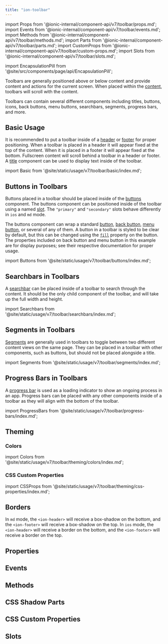 ```yaml
---
title: "ion-toolbar"
---
```

import Props from '@ionic-internal/component-api/v7/toolbar/props.md';
import Events from '@ionic-internal/component-api/v7/toolbar/events.md';
import Methods from '@ionic-internal/component-api/v7/toolbar/methods.md';
import Parts from '@ionic-internal/component-api/v7/toolbar/parts.md';
import CustomProps from '@ionic-internal/component-api/v7/toolbar/custom-props.md';
import Slots from '@ionic-internal/component-api/v7/toolbar/slots.md';

<head>
  <title>Toolbar | Customize App Menu Toolbar Buttons and Icons</title>
  <meta name="description" content="Ion-toolbar component lets you customize toolbar buttons on your app menu. Add fixed toolbars above or below content or use full screen to scroll with content." />
</head>

import EncapsulationPill from '@site/src/components/page/api/EncapsulationPill';

<EncapsulationPill type="shadow" />


Toolbars are generally positioned above or below content and provide content and actions for the current screen. When placed within the [content](./content), toolbars will scroll with the content.

Toolbars can contain several different components including titles, buttons, icons, back buttons, menu buttons, searchbars, segments, progress bars, and more.


## Basic Usage

It is recommended to put a toolbar inside of a [header](./header) or [footer](./footer) for proper positioning. When a toolbar is placed in a header it will appear fixed at the top of the content. When it is placed in a footer it will appear fixed at the bottom. Fullscreen content will scroll behind a toolbar in a header or footer. A [title](./title) component can be used to display text inside of the toolbar.

import Basic from '@site/static/usage/v7/toolbar/basic/index.md';

<Basic />


## Buttons in Toolbars

Buttons placed in a toolbar should be placed inside of the [buttons](./buttons) component. The buttons component can be positioned inside of the toolbar using a named [slot](#slots). The `"primary"` and `"secondary"` slots behave differently in `ios` and `md` mode.

The buttons component can wrap a standard [button](./button), [back button](./back-button), [menu button](./menu-button), or several of any of them. A button in a toolbar is styled to be clear by default, but this can be changed using the [`fill`](./button#fill) property on the button. The properties included on back button and menu button in this example are for display purposes; see their respective documentation for proper usage.

import Buttons from '@site/static/usage/v7/toolbar/buttons/index.md';

<Buttons />


## Searchbars in Toolbars

A [searchbar](./searchbar) can be placed inside of a toolbar to search through the content. It should be the only child component of the toolbar, and will take up the full width and height.

import Searchbars from '@site/static/usage/v7/toolbar/searchbars/index.md';

<Searchbars />


## Segments in Toolbars

[Segments](./segment) are generally used in toolbars to toggle between two different content views on the same page. They can be placed in a toolbar with other components, such as buttons, but should not be placed alongside a title.

import Segments from '@site/static/usage/v7/toolbar/segments/index.md';

<Segments />


## Progress Bars in Toolbars

A [progress bar](./progress-bar) is used as a loading indicator to show an ongoing process in an app. Progress bars can be placed with any other components inside of a toolbar as they will align with the bottom of the toolbar.

import ProgressBars from '@site/static/usage/v7/toolbar/progress-bars/index.md';

<ProgressBars />


## Theming

### Colors

import Colors from '@site/static/usage/v7/toolbar/theming/colors/index.md';

<Colors />

### CSS Custom Properties

import CSSProps from '@site/static/usage/v7/toolbar/theming/css-properties/index.md';

<CSSProps />


## Borders

In `md` mode, the `<ion-header>` will receive a box-shadow on the bottom, and the `<ion-footer>` will receive a box-shadow on the top.  In `ios` mode, the `<ion-header>` will receive a border on the bottom, and the `<ion-footer>` will receive a border on the top.


## Properties
<Props />

## Events
<Events />

## Methods
<Methods />

## CSS Shadow Parts
<Parts />

## CSS Custom Properties
<CustomProps />

## Slots
<Slots />
